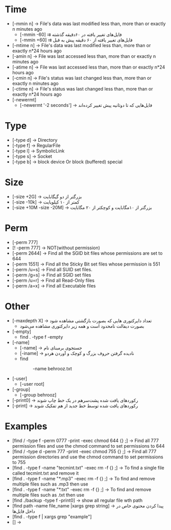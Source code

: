 



# Time

* [-mmin n]  → File's data was last modified less than, more than or exactly n minutes ago
  * [-mmin -60] ⇉ فایل‌های تغییر یافته در ۶۰دقیقه گذشته
  * [-mmin +60] ⇉ فایل‌های تغییر یافته از ۶۰ دقیقه پیش به قبل
* [-mtime n] → File's data was last modified less than, more than or exactly n*24 hours ago
* [-amin n]   → File was last accessed less than, more than or exactly n minutes ago
* [-atime n]  → File was last accessed less than, more than or exactly n*24 hours ago
* [-cmin n]   → File's status was last changed less than, more than or exactly n minutes ago
* [-ctime n]  → File's status was last changed less than, more than or exactly n*24 hours ago
* [-newermt]
  * [-newermt '-2 seconds'] → فایل‌هایی که تا دوثانیه پیش تغییر کرده‌اند

# Type 

* [-type d] → Directory
* [-type f] → RegularFile
* [-type l] →  SymbolicLink
* [-type s] → Socket
* [-type b] → block device Or block (buffered) special

# Size

* [-size +2G] → بزرگتر از  دو گیگابایت
* [-size -10k] → کمتر از ۱۰ کیلوبایت 
* [-size +10M -size -20M] → بزرگتر از ۱۰مگابایت و کوچکتر از ۲۰ مگابایت
  
# Perm

* [-perm 777]
* [! -perm 777] → NOT(without permission)
* [-perm 2644] → Find all the SGID bit files whose permissions are set to 644
* [-perm 1551] → Find all the Sticky Bit set files whose permission is 551
* [-perm /u=s] → Find all SUID set files.
* [-perm /g=s] → Find all SGID set files
* [-perm /u=r] → Find all Read-Only files
* [-perm /a=x] → Find all Executable files
  
# Other

* [-maxdepth X] → تعداد دایرکتوری هایی که بصورت بازگشتی مشاهده شود
  * بصورت دیفالت نامحدود است و همه زیر دایرکتوری مشاهده می‌شود
* [-empty]
  * find . -type f -empty
* [-name]
  * [-name] → جستجوی برمبنای نام
  * [-iname] → نادیده گرفتن حروف بزرگ و کوچک و آوردن هردو
  * find <Dir> -name behrooz.txt
* [-user]
  * [-user root]
* [-group]
  * [-group behrooz]
* [-print0] → رکوردهای یافت شده پشت‌سرهم در یک خط چاپ شوند
* [-print] → رکوردهای یافت شده توسط خط جدید از هم تفکیک شوند


# Examples

* [find / -type f -perm 0777 -print -exec chmod 644 {} \;] → Find all 777 permission files           and use the chmod command to set permissions to 644
* [find / -type d -perm 777 -print -exec chmod 755 {} \;]  → Find all 777 permission directories and use the chmod command to set permissions to 755
* [find . -type f -name "tecmint.txt" -exec rm -f {} \;]         → To find a single file called tecmint.txt and remove it
* [find . -type f -name "*.mp3" -exec rm -f {} \;] → To find and remove multiple files such as .mp3 then use
* [find . -type f -name "*.txt" -exec rm -f {} \;]    → To find and remove multiple files such as .txt    then use
* [find ./backup -type f -print0] →  show all regular file wth path
* [find path -name file_name |xargs grep string] → پیدا کردن محتوی خاص در داخل فایل‌ها
* [find . -type f | xargs grep "example"]
* [] → 